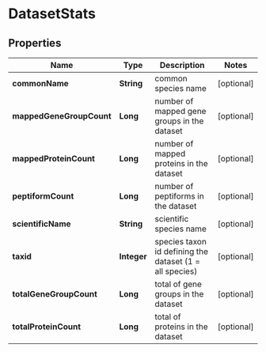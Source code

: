 
# DatasetStats

## Properties
Name | Type | Description | Notes
------------ | ------------- | ------------- | -------------
**commonName** | **String** | common species name |  [optional]
**mappedGeneGroupCount** | **Long** | number of mapped gene groups in the dataset |  [optional]
**mappedProteinCount** | **Long** | number of mapped proteins in the dataset |  [optional]
**peptiformCount** | **Long** | number of peptiforms in the dataset |  [optional]
**scientificName** | **String** | scientific species name |  [optional]
**taxid** | **Integer** | species taxon id defining the dataset (1 &#x3D; all species) |  [optional]
**totalGeneGroupCount** | **Long** | total of gene groups in the dataset |  [optional]
**totalProteinCount** | **Long** | total of proteins in the dataset |  [optional]



